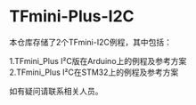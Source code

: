 # TFmini-Plus-I2C
本仓库存储了2个TFmini-I2C例程，其中包括：  

1.TFmini_Plus I²C版在Arduino上的例程及参考方案  
2.TFmini_Plus I²C在STM32上的例程及参考方案

如有疑问请联系相关人员。
